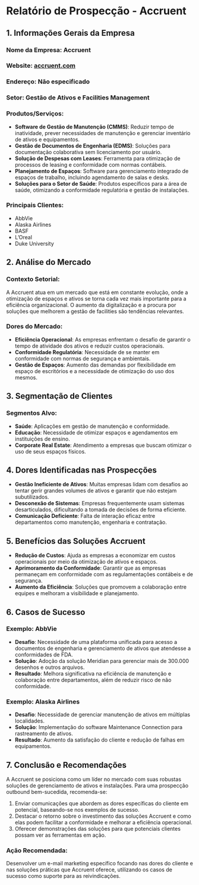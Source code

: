 # Relatório de Prospecção - Accruent

## 1. Informações Gerais da Empresa
### Nome da Empresa: Accruent
### Website: [accruent.com](http://www.accruent.com)
### Endereço: Não especificado
### Setor: Gestão de Ativos e Facilities Management
### Produtos/Serviços:
- **Software de Gestão de Manutenção (CMMS)**: Reduzir tempo de inatividade, prever necessidades de manutenção e gerenciar inventário de ativos e equipamentos.
- **Gestão de Documentos de Engenharia (EDMS)**: Soluções para documentação colaborativa sem licenciamento por usuário.
- **Solução de Despesas com Leases**: Ferramenta para otimização de processos de leasing e conformidade com normas contábeis.
- **Planejamento de Espaços**: Software para gerenciamento integrado de espaços de trabalho, incluindo agendamento de salas e desks.
- **Soluções para o Setor de Saúde**: Produtos específicos para a área de saúde, otimizando a conformidade regulatória e gestão de instalações.

### Principais Clientes:
- AbbVie
- Alaska Airlines
- BASF
- L’Oreal
- Duke University

## 2. Análise do Mercado
### Contexto Setorial:
A Accruent atua em um mercado que está em constante evolução, onde a otimização de espaços e ativos se torna cada vez mais importante para a eficiência organizacional. O aumento da digitalização e a procura por soluções que melhorem a gestão de facilities são tendências relevantes.

### Dores do Mercado:
- **Eficiência Operacional**: As empresas enfrentam o desafio de garantir o tempo de atividade dos ativos e reduzir custos operacionais.
- **Conformidade Regulatória**: Necessidade de se manter em conformidade com normas de segurança e ambientais.
- **Gestão de Espaços**: Aumento das demandas por flexibilidade em espaço de escritórios e a necessidade de otimização do uso dos mesmos.

## 3. Segmentação de Clientes
### Segmentos Alvo:
- **Saúde**: Aplicações em gestão de manutenção e conformidade.
- **Educação**: Necessidade de otimizar espaços e agendamentos em instituições de ensino.
- **Corporate Real Estate**: Atendimento a empresas que buscam otimizar o uso de seus espaços físicos.

## 4. Dores Identificadas nas Prospecções
- **Gestão Ineficiente de Ativos**: Muitas empresas lidam com desafios ao tentar gerir grandes volumes de ativos e garantir que não estejam subutilizados.
- **Desconexão de Sistemas**: Empresas frequentemente usam sistemas desarticulados, dificultando a tomada de decisões de forma eficiente.
- **Comunicação Deficiente**: Falta de interação eficaz entre departamentos como manutenção, engenharia e contratação.

## 5. Benefícios das Soluções Accruent
- **Redução de Custos**: Ajuda as empresas a economizar em custos operacionais por meio da otimização de ativos e espaços.
- **Aprimoramento da Conformidade**: Garantir que as empresas permaneçam em conformidade com as regulamentações contábeis e de segurança.
- **Aumento da Eficiência**: Soluções que promovem a colaboração entre equipes e melhoram a visibilidade e planejamento.

## 6. Casos de Sucesso
### Exemplo: AbbVie
- **Desafio**: Necessidade de uma plataforma unificada para acesso a documentos de engenharia e gerenciamento de ativos que atendesse a conformidades de FDA.
- **Solução**: Adoção da solução Meridian para gerenciar mais de 300.000 desenhos e outros arquivos.
- **Resultado**: Melhora significativa na eficiência de manutenção e colaboração entre departamentos, além de reduzir risco de não conformidade.

### Exemplo: Alaska Airlines
- **Desafio**: Necessidade de gerenciar manutenção de ativos em múltiplas localidades.
- **Solução**: Implementação do software Maintenance Connection para rastreamento de ativos.
- **Resultado**: Aumento da satisfação do cliente e redução de falhas em equipamentos.

## 7. Conclusão e Recomendações
A Accruent se posiciona como um líder no mercado com suas robustas soluções de gerenciamento de ativos e instalações. Para uma prospecção outbound bem-sucedida, recomenda-se:
1. Enviar comunicações que abordem as dores específicas do cliente em potencial, baseando-se nos exemplos de sucesso.
2. Destacar o retorno sobre o investimento das soluções Accruent e como elas podem facilitar a conformidade e melhorar a eficiência operacional.
3. Oferecer demonstrações das soluções para que potenciais clientes possam ver as ferramentas em ação.

### Ação Recomendada:
Desenvolver um e-mail marketing específico focando nas dores do cliente e nas soluções práticas que Accruent oferece, utilizando os casos de sucesso como suporte para as reivindicações.